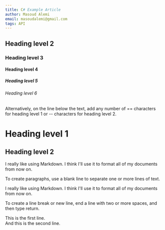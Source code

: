 ```yaml
---
title: C# Example Article
author: Masoud Alemi
email: masoudalemi@gmail.com
tags: API
---
```


## Heading level 2

### Heading level 3

#### Heading level 4

##### Heading level 5

###### Heading level 6

Alternatively, on the line below the text, add any number of == characters for heading level 1 or -- characters for heading level 2.

<!--more-->

Heading level 1
===============

Heading level 2
---------------

I really like using Markdown. I think I'll use it to format all of my documents from now on.

To create paragraphs, use a blank line to separate one or more lines of text.

I really like using Markdown.
I think I'll use it to format all of my documents from now on.

To create a line break or new line, end a line with two or more spaces, and then type return.

This is the first line.  
And this is the second line.
